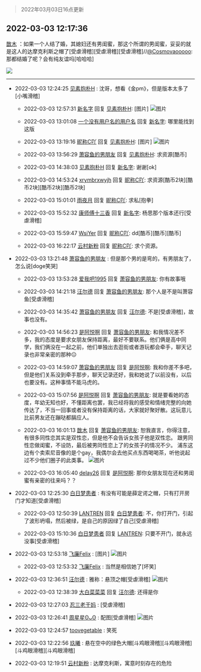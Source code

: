> 2022年03月03日16点更新
<link rel="stylesheet" href="https://cdn.jsdelivr.net/gh/taotie6/sampleJSON@main/css/photo_show.css">
<meta name="referrer" content="no-referrer" />


 ## 2022-03-03 12:17:36 

 [㪚木](https://www.coolapk.com/feed/33959340?shareKey=NTdlZDJlNGU5MjAyNjIyMDRiOWI~) ：如果一个人结了婚，其媳妇还有男闺蜜，那这个所谓的男闺蜜，妥妥的就是这人的达摩克利斯之帽了[受虐滑稽][受虐滑稽][受虐滑稽]//<a class="feed-link-uname" href="/u/Cosmovaooooo">@Cosmovaooooo</a>:那都结婚了呢？会有纯友谊吗[哈哈哈] 

<div class="album">
<img class="img-item" src="https://image.coolapk.com/feed/2019/0413/16/1081091_1555142521_7936@327x186.gif" />
</div>

 ------- 

- 2022-03-03 12:24:25 [见素抱朴H](uid=1014158) : 沈哥，想看《金pm》，但是版本太多了[小嘴滑稽] 

    - 2022-03-03 12:57:31 [新名字](uid=1651051) 回复 [见素抱朴H](uid=1014158): [图片] ![图片](https://image.coolapk.com/feed/2022/0303/12/1651051_4520668d_3450_4586_1@1440x3200.jpeg)

    - 2022-03-03 13:01:08 [一个没有用户名的用户名](uid=1314924) 回复 [新名字](uid=1651051): 哪里能找到这版 

    - 2022-03-03 13:19:16 [昵称C吖](uid=1091235) 回复 [见素抱朴H](uid=1014158): [图片] ![图片](https://image.coolapk.com/feed/2022/0303/13/1091235_4755_5491_189@828x1792.jpg)

    - 2022-03-03 13:56:29 [萧容鱼的男朋友](uid=2377889) 回复 [见素抱朴H](uid=1014158): 求资源[酷币] 

    - 2022-03-03 14:38:03 [见素抱朴H](uid=1014158) 回复 [新名字](uid=1651051): 谢谢[ok] 

    - 2022-03-03 14:53:24 [xrymbrxwyjh](uid=1710564) 回复 [昵称C吖](uid=1091235): 求资源[酷币2块][酷币2块][酷币2块][酷币2块] 

    - 2022-03-03 15:01:01 [雨夜月](uid=2036968) 回复 [昵称C吖](uid=1091235): 求私[抱拳] 

    - 2022-03-03 15:52:32 [康师傅十三香](uid=1253742) 回复 [新名字](uid=1651051): 杨思那个版本还行[受虐滑稽] 

    - 2022-03-03 15:59:47 [WsiYer](uid=3832235) 回复 [昵称C吖](uid=1091235): dd[酷币][酷币][酷币] 

    - 2022-03-03 16:22:17 [云村新粉](uid=809098) 回复 [昵称C吖](uid=1091235): 求个资源。 

- 2022-03-03 13:21:48 [萧容鱼的男朋友](uid=2377889) : 但是那个男的是弯的，有男朋友了，怎么说[doge笑哭] 

    - 2022-03-03 13:53:28 [爱我吧1995](uid=669913) 回复 [萧容鱼的男朋友](uid=2377889): 你有故事哦 

    - 2022-03-03 14:21:18 [汪尔德](uid=1595236) 回复 [萧容鱼的男朋友](uid=2377889): 那个人是不是叫萧容鱼[受虐滑稽] 

    - 2022-03-03 14:35:42 [萧容鱼的男朋友](uid=2377889) 回复 [汪尔德](uid=1595236): 不是[受虐滑稽]，故事也没有。 

    - 2022-03-03 14:56:23 [是阿悦啊](uid=601969) 回复 [萧容鱼的男朋友](uid=2377889): 和我情况差不多，我的态度是要求女朋友保持距离，最好不要联系。他们俩是高中同学，我们俩没在一起之前，他们单独出去逛街或者游玩都会牵手，聊天记录也非常亲密的那种😑 

    - 2022-03-03 14:59:07 [萧容鱼的男朋友](uid=2377889) 回复 [是阿悦啊](uid=601969): 我和你差不多吧，但是他们关系没到牵手那步，聊天记录还好，我和她说了以前没有，以后也要没有。这种事情不能马虎的。 

    - 2022-03-03 15:07:56 [是阿悦啊](uid=601969) 回复 [萧容鱼的男朋友](uid=2377889): 就是要看她的态度，年幼无知也好，不懂距离也罢，我已经将我的感受和情绪完整的向她传达了，不当一回事或者没有保持距离的话，大家就好聚好散。这玩意儿比前男友还在蹦哒都膈应人。 

    - 2022-03-03 16:01:13 [㪚木](uid=1081091) 回复 [萧容鱼的男朋友](uid=2377889): 恕我直言，你得注意，有很多同性恋其实是双性恋，但是他不会告诉女孩子他是双性恋。
跟男同性恋做闺蜜，不设防，最后被男同性恋上了的女孩子的情况不少。
浦东这边有个卖索尼音像的是个gay，我偶尔会去他买点东西喝喝茶，听他说起过不少他们圈子的此类事。 ![图片](https://image.coolapk.com/feed/2020/0606/14/1081091_b612ab21_5630_6602@400x224.gif)

    - 2022-03-03 16:05:40 [delay26](uid=2369222) 回复 [是阿悦啊](uid=601969): 那你女朋友现在还和男闺蜜有亲密的往来吗？？ 

- 2022-03-03 12:25:30 [白日梦患者](uid=533502) : 有没有可能是薛定谔之帽，只有打开房门才知道[受虐滑稽] 

    - 2022-03-03 12:50:39 [LANTREN](uid=2194571) 回复 [白日梦患者](uid=533502): 不，你打开门，引起了波形坍塌，然后被绿，是自己的原因绿了自己[受虐滑稽] 

    - 2022-03-03 15:10:36 [白日梦患者](uid=533502) 回复 [LANTREN](uid=2194571): 只要不开门，就永远没事[受虐滑稽] 

- 2022-03-03 12:53:18 [飞廉Felix](uid=900024) : [图片] ![图片](https://image.coolapk.com/feed/2022/0303/12/900024_f45599ba_3193_1717_717@485x384.gif)

    - 2022-03-03 12:53:32 [飞廉Felix](uid=900024) : 当然是相信她了[坏笑] 

- 2022-03-03 12:36:51 [汪尔德](uid=1595236) : 雅称：悬顶之帽[受虐滑稽] ![图片](https://image.coolapk.com/feed/2021/0619/10/4163609_4ae848ed_8851_3518@360x360.jpeg)

    - 2022-03-03 12:38:39 [大白菜菜菜](uid=2081020) 回复 [汪尔德](uid=1595236): 还得是你 

- 2022-03-03 12:27:03 [忍三老干妈](uid=2094194) : [受虐滑稽] 

- 2022-03-03 12:26:41 [周星星ʘᴗʘ](uid=1078199) : 配图[受虐滑稽] ![图片](https://image.coolapk.com/feed/2022/0303/12/1078199_4567572c_1600_7935_970@537x500.jpeg)

- 2022-03-03 12:24:57 [toovegetable](uid=2180995) : 笑死 

- 2022-03-03 12:22:56 [玖曦](uid=3152789) : 悬在空中的绿色大帽[斗鸡眼滑稽][斗鸡眼滑稽][斗鸡眼滑稽][斗鸡眼滑稽] 

- 2022-03-03 12:19:51 [云村新粉](uid=809098) : 达摩克利斯，寓意时刻存在的危险 


